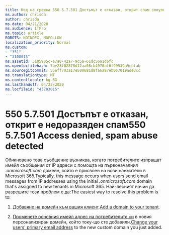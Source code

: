 ```yaml
---
title: Код на грешка 550 5.7.501 Достъпът е отказан, открит спам злоупотреба
ms.author: chrisda
author: chrisda
ms.date: 04/21/2020
ms.audience: ITPro
ms.topic: article
ROBOTS: NOINDEX, NOFOLLOW
localization_priority: Normal
ms.custom:
- "351"
- "3100015"
ms.assetid: 3105905c-e7a0-42a7-9c5a-61dc56a1d6fc
ms.openlocfilehash: 7be23f02878d12aa08cb4970af6f99539a9cefab
ms.sourcegitcommit: 55eff703a17e500681d8fa6a87eb067019ade3cc
ms.translationtype: MT
ms.contentlocale: bg-BG
ms.lasthandoff: 04/22/2020
ms.locfileid: "43703015"
---
```

# <a name="550-57501-access-denied-spam-abuse-detected"></a><span data-ttu-id="997c9-102">550 5.7.501 Достъпът е отказан, открит е недоразяден спам</span><span class="sxs-lookup"><span data-stu-id="997c9-102">550 5.7.501 Access denied, spam abuse detected</span></span>

<span data-ttu-id="997c9-103">Обикновено това съобщение възниква, когато потребителите изпращат имейл съобщения от IP адреси с помощта на първоначалния *.onmicrosoft.com* домейн, който е присвоен на нови наематели в Microsoft 365.</span><span class="sxs-lookup"><span data-stu-id="997c9-103">Typically, this message occurs when users send email messages from IP addresses using the initial *.onmicrosoft.com* domain that's assigned to new tenants in Microsoft 365.</span></span> <span data-ttu-id="997c9-104">Най-лесният начин да разрешите този проблем е да:</span><span class="sxs-lookup"><span data-stu-id="997c9-104">The easiest way to resolve this problem is to:</span></span>

1. <span data-ttu-id="997c9-105">[Добавяне на домейн към вашия клиент](https://docs.microsoft.com//office365/admin/setup/add-domain).</span><span class="sxs-lookup"><span data-stu-id="997c9-105">[Add a domain to your tenant](https://docs.microsoft.com//office365/admin/setup/add-domain).</span></span>

2. <span data-ttu-id="997c9-106">[Променете основния имейл адрес на потребителите си](https://docs.microsoft.com//office365/admin/add-users/change-a-user-name-and-email-address) в новия персонализиран домейн, който току-що сте добавили.</span><span class="sxs-lookup"><span data-stu-id="997c9-106">[Change your users' primary email address](https://docs.microsoft.com//office365/admin/add-users/change-a-user-name-and-email-address) to the new custom domain you just added.</span></span>
